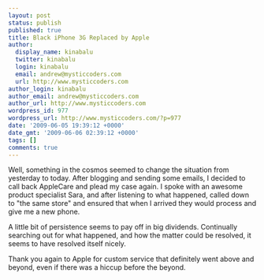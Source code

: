 ```yaml
---
layout: post
status: publish
published: true
title: Black iPhone 3G Replaced by Apple
author:
  display_name: kinabalu
  twitter: kinabalu
  login: kinabalu
  email: andrew@mysticcoders.com
  url: http://www.mysticcoders.com
author_login: kinabalu
author_email: andrew@mysticcoders.com
author_url: http://www.mysticcoders.com
wordpress_id: 977
wordpress_url: http://www.mysticcoders.com/?p=977
date: '2009-06-05 19:39:12 +0000'
date_gmt: '2009-06-06 02:39:12 +0000'
tags: []
comments: true
---
```

Well, something in the cosmos seemed to change the situation from yesterday to today.  After blogging and sending some emails, I decided to call back AppleCare and plead my case again.  I spoke with an awesome product specialist Sara, and after listening to what happened, called down to "the same store" and ensured that when I arrived they would process and give me a new phone.

A little bit of persistence seems to pay off in big dividends.  Continually searching out for what happened, and how the matter could be resolved, it seems to have resolved itself nicely.

Thank you again to Apple for custom service that definitely went above and beyond, even if there was a hiccup before the beyond. 

